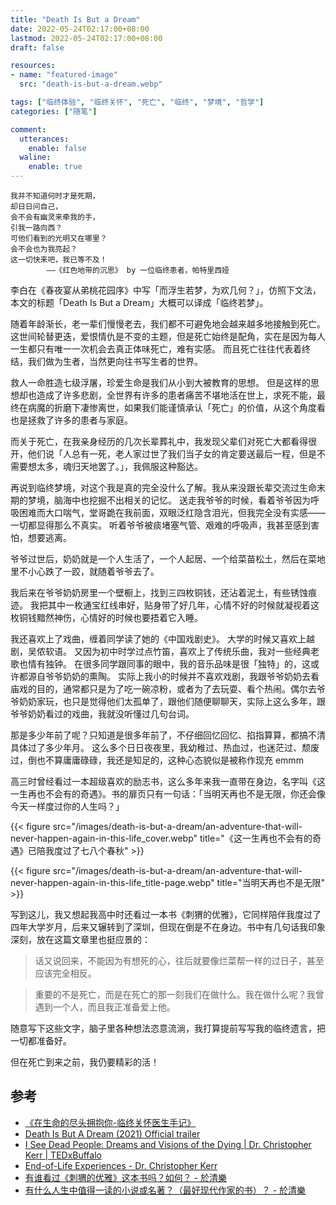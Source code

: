 ```yaml
---
title: "Death Is But a Dream"
date: 2022-05-24T02:17:00+08:00
lastmod: 2022-05-24T02:17:00+08:00
draft: false

resources:
- name: "featured-image"
  src: "death-is-but-a-dream.webp"

tags: ["临终体验", "临终关怀", "死亡", "临终", "梦境", "哲学"]
categories: ["随笔"]

comment:
  utterances:
    enable: false
  waline:
    enable: true
---
```


    我并不知道何时才是死期，
    却日日问自己，
    会不会有幽灵来牵我的手，
    引我一路向西？
    可他们看到的光明又在哪里？
    会不会也为我亮起？
    这一切快来吧，我已等不及！
            ——《红色地带的沉思》 by 一位临终患者，帕特里西娅

李白在《春夜宴从弟桃花园序》中写「而浮生若梦，为欢几何？」，仿照下文法，本文的标题「Death Is But a Dream」大概可以译成「临终若梦」。

随着年龄渐长，老一辈们慢慢老去，我们都不可避免地会越来越多地接触到死亡。
这世间轮替更迭，爱恨情仇是不变的主题，但是死亡始终是配角，实在是因为每人一生都只有唯一一次机会去真正体味死亡，难有实感。
而且死亡往往代表着终结，我们做为生者，当然更向往书写生者的世界。

救人一命胜造七级浮屠，珍爱生命是我们从小到大被教育的思想。
但是这样的思想却也造成了许多悲剧，全世界有许多的患者痛苦不堪地活在世上，求死不能，最终在病魔的折磨下凄惨离世，如果我们能谨慎承认「死亡」的价值，从这个角度看也是拯救了许多的患者与家庭。

而关于死亡，在我亲身经历的几次长辈葬礼中，我发现父辈们对死亡大都看得很开，他们说「人总有一死，老人家过世了我们当子女的肯定要送最后一程，但是不需要想太多，魂归天地罢了。」，我佩服这种豁达。

再说到临终梦境，对这个我是真的完全没什么了解。我从来没跟长辈交流过生命末期的梦境，脑海中也挖掘不出相关的记忆。
送走我爷爷的时候，看着爷爷因为呼吸困难而大口喘气，堂哥跪在我前面，双眼泛红隐含泪光，但我完全没有实感——一切都显得那么不真实。
听着爷爷被痰堵塞气管、艰难的呼吸声，我甚至感到害怕，想要逃离。

爷爷过世后，奶奶就是一个人生活了，一个人起居、一个给菜苗松土，然后在菜地里不小心跌了一跤，就随着爷爷去了。

我后来在爷爷奶奶房里一个壁橱上，找到三四枚铜钱，还沾着泥土，有些锈蚀痕迹。
我把其中一枚通宝红线串好，贴身带了好几年，心情不好的时候就凝视着这枚铜钱黯然神伤，心情好的时候也要捂着它入睡。

我还喜欢上了戏曲，缠着同学读了她的《中国戏剧史》。
大学的时候又喜欢上越剧，吴侬软语。
又因为初中时学过点竹笛，喜欢上了传统乐曲，我对一些经典老歌也情有独钟。
在很多同学跟同事的眼中，我的音乐品味是很「独特」的，这或许都源自爷爷奶奶的熏陶。
实际上我小的时候并不喜欢戏剧，我跟爷爷奶奶去看庙戏的目的，通常都只是为了吃一碗凉粉，或者为了去玩耍、看个热闹。偶尔去爷爷奶奶家玩，也只是觉得他们太孤单了，跟他们随便聊聊天，实际上这么多年，跟爷爷奶奶看过的戏曲，我就没听懂过几句台词。

那是多少年前了呢？只知道是很多年前了，不仔细回忆回忆、掐指算算，都搞不清具体过了多少年月。
这么多个日日夜夜里，我幼稚过、热血过，也迷茫过、颓废过，倒也不算庸庸碌碌，我还是知足的，这种心态貌似是被称作现充 emmm

高三时曾经看过一本超级喜欢的励志书，这么多年来我一直带在身边，名字叫《这一生再也不会有的奇遇》。书的扉页只有一句话：「当明天再也不是无限，你还会像今天一样度过你的人生吗？」

{{< figure src="/images/death-is-but-a-dream/an-adventure-that-will-never-happen-again-in-this-life_cover.webp" title="《这一生再也不会有的奇遇》已陪我度过了七八个春秋" >}}

{{< figure src="/images/death-is-but-a-dream/an-adventure-that-will-never-happen-again-in-this-life_title-page.webp" title="当明天再也不是无限" >}}

写到这儿，我又想起我高中时还看过一本书《刺猬的优雅》，它同样陪伴我度过了四年大学岁月，后来又辗转到了深圳，但现在倒是不在身边。书中有几句话我印象深刻，放在这篇文章里也挺应景的：

>话又说回来，不能因为有想死的心，往后就要像烂菜帮一样的过日子，甚至应该完全相反。

>重要的不是死亡，而是在死亡的那一刻我们在做什么。我在做什么呢？我曾遇到一个人，而且我正准备爱上他。

随意写下这些文字，脑子里各种想法恣意流淌，我打算提前写写我的临终遗言，把一切都准备好。

但在死亡到来之前，我仍要精彩的活！

## 参考

- [《在生命的尽头拥抱你-临终关怀医生手记》](https://book.douban.com/subject/35435120/)
- [Death Is But A Dream (2021) Official trailer](https://www.youtube.com/watch?v=vh-nacCekR4)
- [I See Dead People: Dreams and Visions of the Dying | Dr. Christopher Kerr | TEDxBuffalo](https://www.youtube.com/watch?v=rbnBe-vXGQM)
- [End-of-Life Experiences - Dr. Christopher Kerr](https://www.drchristopherkerr.com/tools)
- [有谁看过《刺猬的优雅》这本书吗？如何？ - 於清樂](https://www.zhihu.com/question/21174281/answer/122969510)
- [有什么人生中值得一读的小说或名著？（最好现代作家的书）？ - 於清樂](https://www.zhihu.com/question/52078970/answer/128900485)
